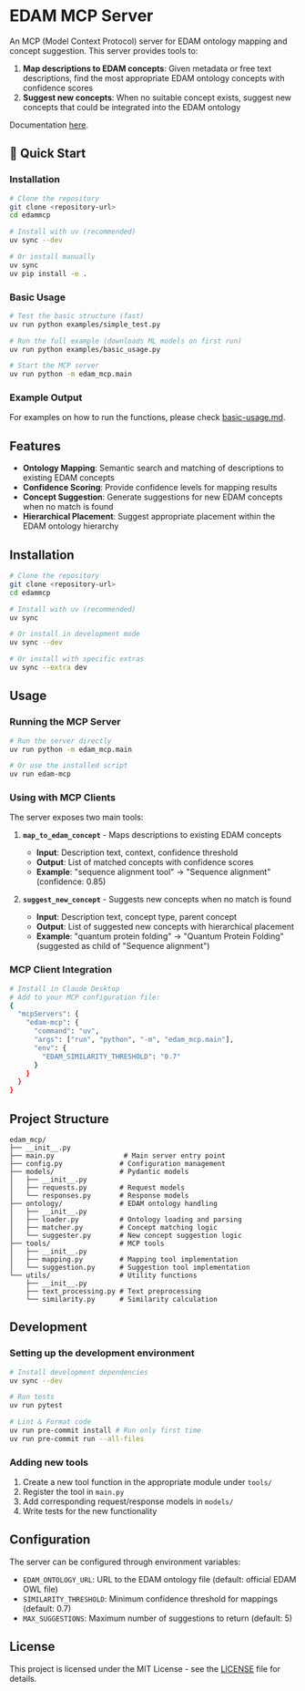 # EDAM MCP Server

An MCP (Model Context Protocol) server for EDAM ontology mapping and concept suggestion. This server provides tools to:

1. **Map descriptions to EDAM concepts**: Given metadata or free text descriptions, find the most appropriate EDAM ontology concepts with confidence scores
2. **Suggest new concepts**: When no suitable concept exists, suggest new concepts that could be integrated into the EDAM ontology

Documentation [here](https://edamontology.github.io/edammcp/).

## 🚀 Quick Start

### Installation

```bash
# Clone the repository
git clone <repository-url>
cd edammcp

# Install with uv (recommended)
uv sync --dev

# Or install manually
uv sync
uv pip install -e .
```

### Basic Usage

```bash
# Test the basic structure (fast)
uv run python examples/simple_test.py

# Run the full example (downloads ML models on first run)
uv run python examples/basic_usage.py

# Start the MCP server
uv run python -m edam_mcp.main
```

### Example Output

For examples on how to run the functions, please check [basic-usage.md](/docs/examples/basic-usage.md).

## Features

- **Ontology Mapping**: Semantic search and matching of descriptions to existing EDAM concepts
- **Confidence Scoring**: Provide confidence levels for mapping results
- **Concept Suggestion**: Generate suggestions for new EDAM concepts when no match is found
- **Hierarchical Placement**: Suggest appropriate placement within the EDAM ontology hierarchy

## Installation

```bash
# Clone the repository
git clone <repository-url>
cd edammcp

# Install with uv (recommended)
uv sync

# Or install in development mode
uv sync --dev

# Or install with specific extras
uv sync --extra dev
```

## Usage

### Running the MCP Server

```bash
# Run the server directly
uv run python -m edam_mcp.main

# Or use the installed script
uv run edam-mcp
```

### Using with MCP Clients

The server exposes two main tools:

1. **`map_to_edam_concept`** - Maps descriptions to existing EDAM concepts
   - **Input**: Description text, context, confidence threshold
   - **Output**: List of matched concepts with confidence scores
   - **Example**: "sequence alignment tool" → "Sequence alignment" (confidence: 0.85)

2. **`suggest_new_concept`** - Suggests new concepts when no match is found
   - **Input**: Description text, concept type, parent concept
   - **Output**: List of suggested new concepts with hierarchical placement
   - **Example**: "quantum protein folding" → "Quantum Protein Folding" (suggested as child of "Sequence alignment")

### MCP Client Integration

```bash
# Install in Claude Desktop
# Add to your MCP configuration file:
{
  "mcpServers": {
    "edam-mcp": {
      "command": "uv",
      "args": ["run", "python", "-m", "edam_mcp.main"],
      "env": {
        "EDAM_SIMILARITY_THRESHOLD": "0.7"
      }
    }
  }
}
```

## Project Structure

```
edam_mcp/
├── __init__.py
├── main.py                 # Main server entry point
├── config.py              # Configuration management
├── models/                # Pydantic models
│   ├── __init__.py
│   ├── requests.py        # Request models
│   └── responses.py       # Response models
├── ontology/              # EDAM ontology handling
│   ├── __init__.py
│   ├── loader.py          # Ontology loading and parsing
│   ├── matcher.py         # Concept matching logic
│   └── suggester.py       # New concept suggestion logic
├── tools/                 # MCP tools
│   ├── __init__.py
│   ├── mapping.py         # Mapping tool implementation
│   └── suggestion.py      # Suggestion tool implementation
└── utils/                 # Utility functions
    ├── __init__.py
    ├── text_processing.py # Text preprocessing
    └── similarity.py      # Similarity calculation
```

## Development

### Setting up the development environment

```bash
# Install development dependencies
uv sync --dev

# Run tests
uv run pytest

# Lint & Format code
uv run pre-commit install # Run only first time
uv run pre-commit run --all-files
```

### Adding new tools

1. Create a new tool function in the appropriate module under `tools/`
2. Register the tool in `main.py`
3. Add corresponding request/response models in `models/`
4. Write tests for the new functionality

## Configuration

The server can be configured through environment variables:

- `EDAM_ONTOLOGY_URL`: URL to the EDAM ontology file (default: official EDAM OWL file)
- `SIMILARITY_THRESHOLD`: Minimum confidence threshold for mappings (default: 0.7)
- `MAX_SUGGESTIONS`: Maximum number of suggestions to return (default: 5)

## License

This project is licensed under the MIT License - see the [LICENSE](LICENSE) file for details.
